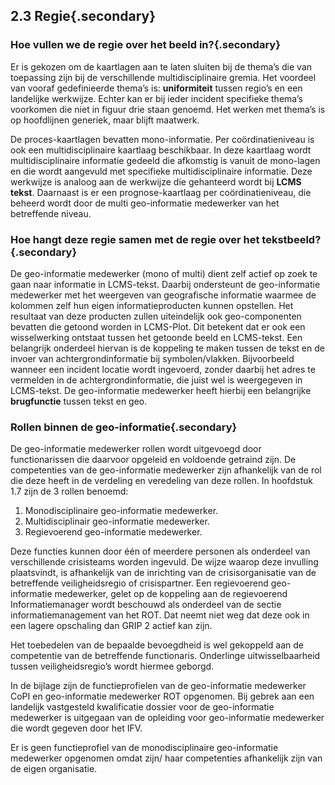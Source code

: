 ## 2.3 Regie{.secondary}

### Hoe vullen we de regie over het beeld in?{.secondary}
Er is gekozen om de kaartlagen aan te laten sluiten bij de thema’s die van toepassing zijn bij de verschillende multidisciplinaire gremia. Het voordeel van vooraf gedefinieerde thema’s is: **uniformiteit** tussen regio’s en een landelijke werkwijze. Echter kan er bij ieder incident
specifieke thema’s voorkomen die niet in figuur drie staan genoemd. Het werken met thema’s is op hoofdlijnen generiek, maar blijft maatwerk.

De proces-kaartlagen bevatten mono-informatie. Per coördinatieniveau is ook een multidisciplinaire kaartlaag beschikbaar. In deze kaartlaag wordt multidisciplinaire informatie gedeeld die afkomstig is vanuit de mono-lagen en die wordt aangevuld met specifieke multidisciplinaire informatie. Deze werkwijze is analoog aan de werkwijze die gehanteerd
wordt bij **LCMS tekst**. Daarnaast is er een prognose-kaartlaag per coördinatieniveau, die beheerd wordt door de multi geo-informatie medewerker van het betreffende niveau.

### Hoe hangt deze regie samen met de regie over het tekstbeeld?{.secondary}
De geo-informatie medewerker (mono of multi) dient zelf actief op zoek te gaan naar informatie in LCMS-tekst. Daarbij ondersteunt de geo-informatie medewerker met het weergeven van geografische informatie waarmee de kolommen zelf hun eigen informatieproducten kunnen opstellen. Het resultaat van deze producten zullen uiteindelijk ook geo-componenten bevatten die getoond worden in LCMS-Plot. Dit betekent dat er ook
een wisselwerking ontstaat tussen het getoonde beeld en LCMS-tekst.
Een belangrijk onderdeel hiervan is de koppeling te maken tussen de tekst en de invoer van achtergrondinformatie bij symbolen/vlakken. Bijvoorbeeld wanneer een incident locatie wordt ingevoerd, zonder daarbij het adres te vermelden in de achtergrondinformatie, die juist wel is weergegeven in LCMS-tekst. De geo-informatie medewerker heeft hierbij een belangrijke
**brugfunctie** tussen tekst en geo.

### Rollen binnen de geo-informatie{.secondary}
De geo-informatie medewerker rollen wordt uitgevoegd door functionarissen die daarvoor opgeleid en voldoende getraind zijn. De competenties van de geo-informatie medewerker zijn afhankelijk van de rol die deze heeft in de verdeling en veredeling van deze rollen. In hoofdstuk 1.7 zijn de 3 rollen benoemd:

1. Monodisciplinaire geo-informatie medewerker.
2. Multidisciplinair geo-informatie medewerker.
3. Regievoerend geo-informatie medewerker.

Deze functies kunnen door één of meerdere personen als onderdeel van verschillende crisisteams worden ingevuld. De wijze waarop deze invulling plaatsvindt, is afhankelijk van de inrichting van de crisisorganisatie van de betreffende veiligheidsregio of crisispartner. Een regievoerend geo-informatie medewerker, gelet op de koppeling aan de regievoerend
Informatiemanager wordt beschouwd als onderdeel van de sectie informatiemanagement van het ROT. Dat neemt niet weg dat deze ook in een lagere opschaling dan GRIP 2 actief kan zijn.

Het toebedelen van de bepaalde bevoegdheid is wel gekoppeld aan de competentie van de betreffende functionaris. Onderlinge uitwisselbaarheid tussen veiligheidsregio’s wordt hiermee geborgd.

In de bijlage zijn de functieprofielen van de geo-informatie medewerker CoPI en geo-informatie medewerker ROT opgenomen. Bij gebrek aan een landelijk vastgesteld kwalificatie dossier voor de geo-informatie medewerker is uitgegaan van de opleiding voor geo-informatie medewerker die wordt gegeven door het IFV.

Er is geen functieprofiel van de monodisciplinaire geo-informatie medewerker opgenomen omdat zijn/ haar competenties afhankelijk zijn van de eigen organisatie.